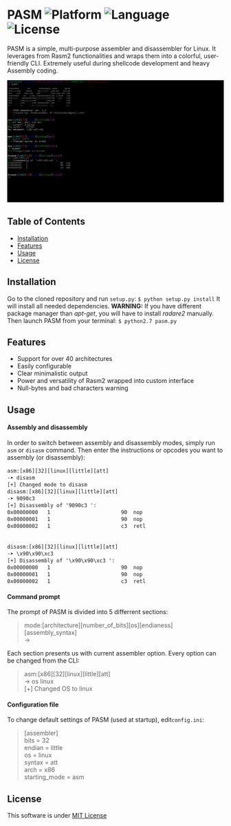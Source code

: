# PASM ![Platform](https://img.shields.io/badge/Platform-Linux-green.svg?longCache=true&style=flat-square) ![Language](https://img.shields.io/badge/Python-2.7-blue.svg?longCache=true&style=flat-square)   ![License](https://img.shields.io/badge/License-MIT-red.svg?longCache=true&style=flat-square)



PASM is a simple, multi-purpose assembler and disassembler for Linux. It leverages from Rasm2 functionalities and wraps them into a colorful, user-friendly CLI. Extremely useful during shellcode development and heavy Assembly coding.

<p align="center">
<img src="screenshot.png" width="836"/>
</p>

## Table of Contents
- [Installation](#installation)
- [Features](#features)
- [Usage](#usage)
- [License](#license)


## Installation
Go to the cloned repository and run `setup.py`:
`$ python setup.py install`
It will install all needed dependencies.
**WARNING:** If you have different package manager than *apt-get*, you will have to install *radare2* manually.
Then launch PASM from your terminal:
`$ python2.7 pasm.py`

## Features
- Support for over 40 architectures
- Easily configurable 
- Clear minimalistic output
- Power and versatility of Rasm2 wrapped into custom interface
- Null-bytes and bad characters warning

## Usage
#### Assembly and disassembly
In order to switch between assembly and disassembly modes, simply run `asm` or `disasm` command. Then enter the instructions or opcodes you want to assembly (or disassembly):

```
asm:[x86][32][linux][little][att]
-➤ disasm
[+] Changed mode to disasm
disasm:[x86][32][linux][little][att]
-➤ 9090c3
[+] Disassembly of '9090c3 ':
0x00000000   1                       90  nop
0x00000001   1                       90  nop
0x00000002   1                       c3  retl


disasm:[x86][32][linux][little][att]
-➤ \x90\x90\xc3
[+] Disassembly of '\x90\x90\xc3 ':
0x00000000   1                       90  nop
0x00000001   1                       90  nop
0x00000002   1                       c3  retl
```


#### Command prompt

The prompt of PASM is divided into 5 differrent sections:


>mode:[architecture][number_of_bits][os][endianess][assembly_syntax]<br/>->

Each section presents us with current assembler option. Every option can be changed from the CLI:


>asm:[x86][32][linux][little][att]<br/>-> os linux<br/>[+] Changed OS to linux

#### Configuration file
To change default settings of PASM (used at startup), edit`config.ini`:
>[assembler]<br/>bits = 32<br/>endian = little<br/>os = linux<br/>syntax = att<br/>arch = x86<br/>starting_mode = asm



## License
This software is under [MIT License](https://en.wikipedia.org/wiki/MIT_License)